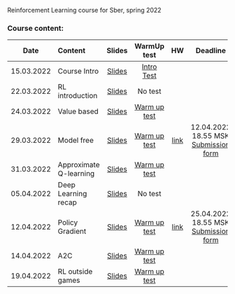 Reinforcement Learning course for Sber, spring 2022

### Course content:


| Date   | Content                | Slides               | WarmUp test             | HW                  | Deadline          |
|:------:|:-----------------------|:--------------------:|:-----------------------:|:------------------------:|:----------------------:|
| 15.03.2022     | Course Intro     | [Slides](https://github.com/girafe-ai/reinforcement-learning/blob/22s_sber/day00_intro/day00_organizational__Sber_RL_22s.pdf) | [Intro Test](https://docs.google.com/forms/d/e/1FAIpQLScyIY1GjIR2efLXkFj9hFHKufSJG9kx-GMx3E2LrVmjyyqFdw/viewform?usp=sf_link) | | |
| 22.03.2022     | RL introduction     | [Slides](https://github.com/girafe-ai/reinforcement-learning/blob/22s_sber/day01_RL_intro/RL_Sber_22s_lect01_Intro_to_RL.pdf) | No test | | |
| 24.03.2022     | Value based     | [Slides](https://github.com/girafe-ai/reinforcement-learning/blob/22s_sber/day02_value_based/RL_lect02_Bellman_equations.pdf) | [Warm up test](https://docs.google.com/forms/d/e/1FAIpQLScBC8KXkUGOwKiHY4vUlJVXBGjA0Gp-OQbPgzbY8SUOwRi-Fw/viewform?usp=sf_link) | | |
| 29.03.2022     | Model free     | [Slides](https://github.com/girafe-ai/reinforcement-learning/blob/22s_sber/day03_model_free/RL_Sber_22s_lect03_Model_free_learning.pdf) | [Warm up test](https://docs.google.com/forms/d/e/1FAIpQLSfsGJNDxTF2s0uNbeqKjRD0njjakdXZ_PvGoaVFOir7JzTbNw/viewform?usp=sf_link) | [link](https://github.com/girafe-ai/reinforcement-learning/blob/22s_sber/homeworks/homework01/homework.ipynb) | 12.04.2022 18.55 MSK <br /> [Submission form](https://docs.google.com/forms/d/e/1FAIpQLSelP_L_xwCdEhxOB55hLb1LNzH45WiV3WIyG203t6xDi2RI6A/viewform?usp=sf_link) |
| 31.03.2022     | Approximate Q-learning     | [Slides](https://github.com/girafe-ai/reinforcement-learning/blob/22s_sber/day04_approx_qlearning/Sber_RL_22s_lect04_approx_q_learning.pdf) | [Warm up test](https://docs.google.com/forms/d/e/1FAIpQLSdpjuG11hjQSlDtce4gMHErmDPJ_FAVpPwZkatXnSoPCiBzAg/viewform?usp=sf_link) |  | |
| 05.04.2022     | Deep Learning recap     | [Slides](https://github.com/girafe-ai/reinforcement-learning/blob/22s_sber/day05_dl_recap/Sber_RL_22s_lect005_Deep_Learning_recap.pdf) | No test |  | |
| 12.04.2022     | Policy Gradient     | [Slides](https://github.com/girafe-ai/reinforcement-learning/blob/22s_sber/day06_policy_gradient/RL_lect06_policy_gradient.pdf) | [Warm up test](https://docs.google.com/forms/d/e/1FAIpQLSfSldKOD1Tv0LVG1h9rn3NEvJE4QVxFPpxmmlTM7NyjGuYvTQ/viewform?usp=sf_link) | [link](https://github.com/girafe-ai/reinforcement-learning/blob/22s_sber/homeworks/homework02/DQN_assignment.ipynb) | 25.04.2022 18.55 MSK <br /> [Submission form](https://docs.google.com/forms/d/e/1FAIpQLSeRO0kTslyNX8W_WJb7Snei_Ezf46lMG5DZ-8UfKzQIMFf8BQ/viewform?usp=sf_link) |
| 14.04.2022     | A2C     | [Slides](https://github.com/girafe-ai/reinforcement-learning/blob/22s_sber/day07_advantage_actor_critic/RL_lect07_a2c.pdf) | [Warm up test](https://docs.google.com/forms/d/e/1FAIpQLSfREx824Lajk-_Pc5ohlmic5QTNKDFU9gBTNaX6wf4cDlcDoQ/viewform?usp=sf_link) |  |  |
| 19.04.2022     | RL outside games     | [Slides](https://github.com/girafe-ai/reinforcement-learning/blob/22s_sber/day08_rl_outside_games/RL_lect08_scst.pdf) | [Warm up test](https://docs.google.com/forms/d/e/1FAIpQLSeja9fJn3Az0Fu_IyR1E76RUFCL6YyYc9QEMU7B3QKFm0HgtQ/viewform?usp=sf_link) |  |  |

